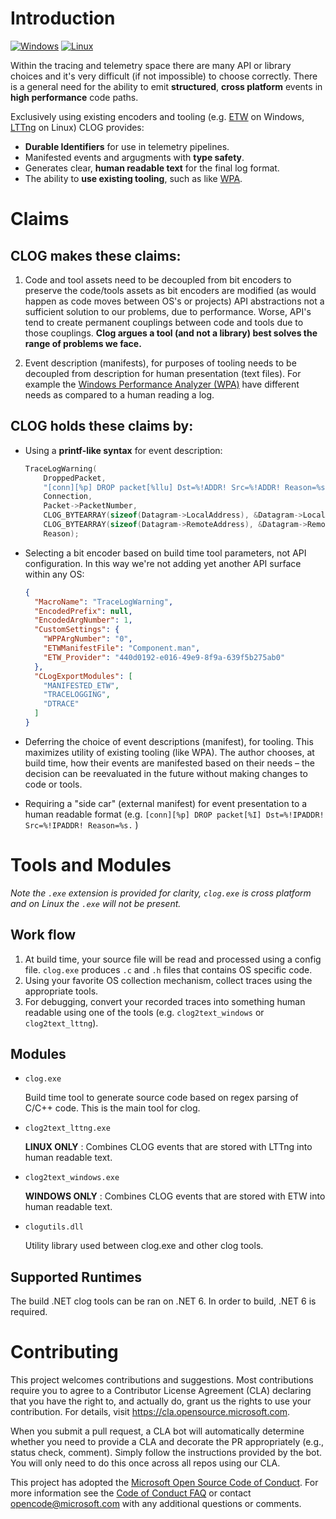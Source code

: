 # Introduction

[![Windows](https://github.com/microsoft/CLOG/actions/workflows/check-clog-windows.yml/badge.svg)](https://github.com/microsoft/CLOG/actions/workflows/check-clog-windows.yml)
[![Linux](https://github.com/microsoft/CLOG/actions/workflows/check-clog-linux.yml/badge.svg)](https://github.com/microsoft/CLOG/actions/workflows/check-clog-linux.yml)

Within the tracing and telemetry space there are many API or library choices and it's very difficult (if not impossible) to choose correctly. There is a general need for the ability to emit **structured**, **cross platform** events in **high performance** code paths.

Exclusively using existing encoders and tooling (e.g. [ETW](https://docs.microsoft.com/en-us/windows/win32/etw/event-tracing-portal) on Windows, [LTTng](https://lttng.org/) on Linux) CLOG provides:

* **Durable Identifiers** for use in telemetry pipelines.
* Manifested events and argugments with **type safety**.
* Generates clear, **human readable text** for the final log format.
* The ability to **use existing tooling**, such as like [WPA](https://docs.microsoft.com/en-us/windows-hardware/test/wpt/windows-performance-analyzer).

# Claims

## CLOG makes these claims:

1. Code and tool assets need to be decoupled from bit encoders to preserve the code/tools assets as bit encoders are modified (as would happen as code moves between OS's or projects)
API abstractions not a sufficient solution to our problems, due to performance. Worse, API's tend to create permanent couplings between code and tools due to those couplings.
**Clog argues a tool (and not a library) best solves the range of problems we face.**

2. Event description (manifests), for purposes of tooling needs to be decoupled from description for human presentation (text files). For example the [Windows Performance Analyzer (WPA)](https://docs.microsoft.com/en-us/windows-hardware/test/wpt/windows-performance-analyzer) have different needs as compared to a human reading a log.

## CLOG holds these claims by:

* Using a **printf-like syntax** for event description:
    ```cpp
    TraceLogWarning(
        DroppedPacket,
        "[conn][%p] DROP packet[%llu] Dst=%!ADDR! Src=%!ADDR! Reason=%s.",
        Connection,
        Packet->PacketNumber,
        CLOG_BYTEARRAY(sizeof(Datagram->LocalAddress), &Datagram->LocalAddress),
        CLOG_BYTEARRAY(sizeof(Datagram->RemoteAddress), &Datagram->RemoteAddress),
        Reason);
    ```

* Selecting a bit encoder based on build time tool parameters, not API configuration. In this way we're not adding yet another API surface within any OS:
    ```json
    {
      "MacroName": "TraceLogWarning",
      "EncodedPrefix": null,
      "EncodedArgNumber": 1,
      "CustomSettings": {
        "WPPArgNumber": "0",
        "ETWManifestFile": "Component.man",
        "ETW_Provider": "440d0192-e016-49e9-8f9a-639f5b275ab0"
      },
      "CLogExportModules": [
        "MANIFESTED_ETW",
        "TRACELOGGING",
        "DTRACE"
      ]
    }
    ```

* Deferring the choice of event descriptions (manifest), for tooling. This maximizes utility of existing tooling (like WPA). The author chooses, at build time, how their events are manifested based on their needs – the decision can be reevaluated in the future without making changes to code or tools.

* Requiring a "side car" (external manifest) for event presentation to a human readable format (e.g. `[conn][%p] DROP packet[%I] Dst=%!IPADDR! Src=%!IPADDR! Reason=%s.` )

# Tools and Modules

*Note the `.exe` extension is provided for clarity, `clog.exe` is cross platform and on Linux the `.exe` will not be present.*

## Work flow

1. At build time, your source file will be read and processed using a config file. `clog.exe` produces `.c` and `.h` files that contains OS specific code.
2. Using your favorite OS collection mechanism, collect traces using the appropriate tools.
3. For debugging, convert your recorded traces into something human readable using one of the tools (e.g. `clog2text_windows` or `clog2text_lttng`).

## Modules

* `clog.exe`

    Build time tool to generate source code based on regex parsing of C/C++ code.  This is the main tool for clog.

* `clog2text_lttng.exe`

    **LINUX ONLY** : Combines CLOG events that are stored with LTTng into human readable text.

* `clog2text_windows.exe`

    **WINDOWS ONLY** : Combines CLOG events that are stored with ETW into human readable text.

* `clogutils.dll`

    Utility library used between clog.exe and other clog tools.

## Supported Runtimes

The build .NET clog tools can be ran on .NET 6. In order to build, .NET 6 is required.

# Contributing

This project welcomes contributions and suggestions.  Most contributions require you to agree to a Contributor License Agreement (CLA) declaring that you have the right to, and actually do, grant us the rights to use your contribution. For details, visit https://cla.opensource.microsoft.com.

When you submit a pull request, a CLA bot will automatically determine whether you need to provide a CLA and decorate the PR appropriately (e.g., status check, comment). Simply follow the instructions provided by the bot. You will only need to do this once across all repos using our CLA.

This project has adopted the [Microsoft Open Source Code of Conduct](https://opensource.microsoft.com/codeofconduct/). For more information see the [Code of Conduct FAQ](https://opensource.microsoft.com/codeofconduct/faq/) or contact [opencode@microsoft.com](mailto:opencode@microsoft.com) with any additional questions or comments.
